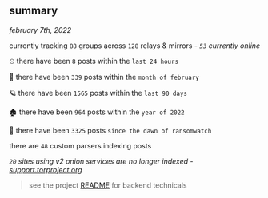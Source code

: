 
## summary
_february 7th, 2022_

currently tracking `88` groups across `128` relays & mirrors - _`53` currently online_

⏲ there have been `8` posts within the `last 24 hours`

🦈 there have been `339` posts within the `month of february`

🪐 there have been `1565` posts within the `last 90 days`

🏚 there have been `964` posts within the `year of 2022`

🦕 there have been `3325` posts `since the dawn of ransomwatch`

there are `48` custom parsers indexing posts

_`20` sites using v2 onion services are no longer indexed - [support.torproject.org](https://support.torproject.org/onionservices/v2-deprecation/)_

> see the project [README](https://github.com/thetanz/ransomwatch#ransomwatch--) for backend technicals
